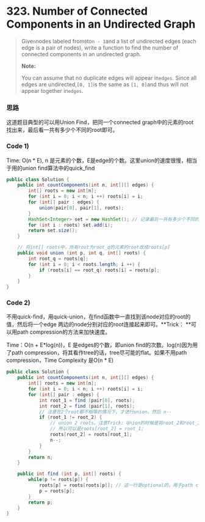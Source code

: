 # 323. Number of Connected Components in an Undirected Graph

> Give`n`nodes labeled from`0`to`n - 1`and a list of undirected edges \(each edge is a pair of nodes\), write a function to find the number of connected components in an undirected graph.
>
> **Note:**
>
> You can assume that no duplicate edges will appear in`edges`. Since all edges are undirected,`[0, 1]`is the same as      `[1, 0]`and thus will not appear together in`edges`.

### 思路

这道题目典型的可以用Union Find，把同一个connected graph中的元素的root找出来，最后看一共有多少个不同的root即可。

### Code 1\)

Time: O\(n \* E\), n 是元素的个数，E是edge的个数。这里union的速度很慢，相当于用的union find算法中的quick\_find

```java
public class Solution {
    public int countComponents(int n, int[][] edges) {
        int[] roots = new int[n];
        for (int i = 0; i < n; i ++) roots[i] = i;
        for (int[] pair : edges) {
            union(pair[0], pair[1], roots);
        }
        HashSet<Integer> set = new HashSet(); // 记录最后一共有多少个不同的root
        for (int i : roots) set.add(i);
        return set.size();
    }

    // 将int[] roots中，所有root为root_q的元素的root改成roots[p]    
    public void union (int p, int q, int[] roots) {
        int root_q = roots[q];
        for (int i = 0; i < roots.length; i ++) {
            if (roots[i] == root_q) roots[i] = roots[p];
        }
    }
}
```

### Code 2\)

不用quick-find，用quick-union，在find函数中一直找到该node对应的root的值，然后将一个edge 两边的node分别对应的root连接起来即可。**Trick： **可以用path compression的方法来加快速度。

Time：O\(n + E\*log\(n\)\)，E 是edges的个数，即union find的次数。log\(n\)因为用了path compression，将其看作tree的话，tree尽可能的flat。如果不用path compression，Time Complexity 是O\(n \* E\)

```java
public class Solution {
    public int countComponents(int n, int[][] edges) {
        int[] roots = new int[n];
        for (int i = 0; i < n; i ++) roots[i] = i;
        for (int[] pair : edges) {
            int root_1 = find (pair[0], roots);
            int root_2 = find (pair[1], roots);
            // 注意在2个root都不相等的情况下，才进行union，然后 n--
            if (root_1 != root_2) {
                // union 2 roots。注意Trick: Union的时候是将root_2和root_1 Union起来
                // 所以可以是roots[root_2] = root_1;
                roots[root_2] = roots[root_1];
                n--;
            }
        }
        return n;
    }

    public int find (int p, int[] roots) {
        while(p != roots[p]) {
            roots[p] = roots[roots[p]]; // 这一行是optional的，用于path compression，more efficient
            p = roots[p];
        }
        return p;
    }
}
```



